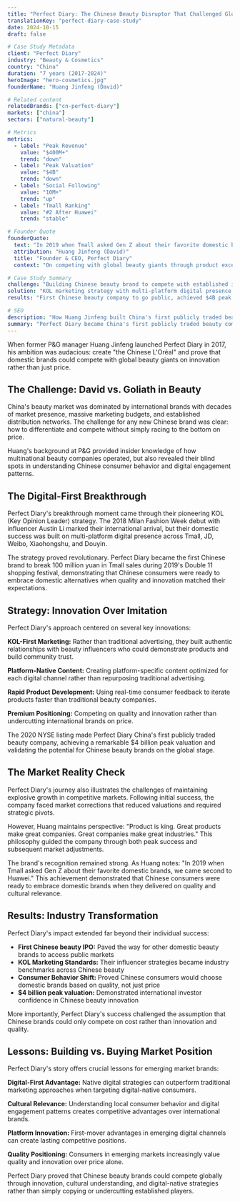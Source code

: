 ```yaml
---
title: "Perfect Diary: The Chinese Beauty Disruptor That Challenged Global Giants"
translationKey: "perfect-diary-case-study"
date: 2024-10-15
draft: false

# Case Study Metadata
client: "Perfect Diary"
industry: "Beauty & Cosmetics"
country: "China"
duration: "7 years (2017-2024)"
heroImage: "hero-cosmetics.jpg"
founderName: "Huang Jinfeng (David)"

# Related content
relatedBrands: ["cn-perfect-diary"]
markets: ["china"]
sectors: ["natural-beauty"]

# Metrics
metrics:
  - label: "Peak Revenue"
    value: "$400M+"
    trend: "down"
  - label: "Peak Valuation"
    value: "$4B"
    trend: "down"
  - label: "Social Following"
    value: "10M+"
    trend: "up"
  - label: "Tmall Ranking"
    value: "#2 After Huawei"
    trend: "stable"

# Founder Quote
founderQuote:
  text: "In 2019 when Tmall asked Gen Z about their favorite domestic brands, we came second to Huawei. Product is king. Great products make great companies. Great companies make great industries."
  attribution: "Huang Jinfeng (David)"
  title: "Founder & CEO, Perfect Diary"
  context: "On competing with global beauty giants through product excellence"

# Case Study Summary
challenge: "Building Chinese beauty brand to compete with established international giants like L'Oréal and Estée Lauder"
solution: "KOL marketing strategy with multi-platform digital presence and influencer partnerships"
results: "First Chinese beauty company to go public, achieved $4B peak valuation"

# SEO
description: "How Huang Jinfeng built China's first publicly traded beauty company through innovative KOL marketing and digital-native strategies"
summary: "Perfect Diary became China's first publicly traded beauty company by pioneering KOL marketing strategies and proving domestic brands could compete with global giants on innovation rather than price."
---
```


When former P&G manager Huang Jinfeng launched Perfect Diary in 2017, his ambition was audacious: create "the Chinese L'Oréal" and prove that domestic brands could compete with global beauty giants on innovation rather than just price.

## The Challenge: David vs. Goliath in Beauty

China's beauty market was dominated by international brands with decades of market presence, massive marketing budgets, and established distribution networks. The challenge for any new Chinese brand was clear: how to differentiate and compete without simply racing to the bottom on price.

Huang's background at P&G provided insider knowledge of how multinational beauty companies operated, but also revealed their blind spots in understanding Chinese consumer behavior and digital engagement patterns.

## The Digital-First Breakthrough

Perfect Diary's breakthrough moment came through their pioneering KOL (Key Opinion Leader) strategy. The 2018 Milan Fashion Week debut with influencer Austin Li marked their international arrival, but their domestic success was built on multi-platform digital presence across Tmall, JD, Weibo, Xiaohongshu, and Douyin.

The strategy proved revolutionary. Perfect Diary became the first Chinese brand to break 100 million yuan in Tmall sales during 2019's Double 11 shopping festival, demonstrating that Chinese consumers were ready to embrace domestic alternatives when quality and innovation matched their expectations.

## Strategy: Innovation Over Imitation

Perfect Diary's approach centered on several key innovations:

**KOL-First Marketing:** Rather than traditional advertising, they built authentic relationships with beauty influencers who could demonstrate products and build community trust.

**Platform-Native Content:** Creating platform-specific content optimized for each digital channel rather than repurposing traditional advertising.

**Rapid Product Development:** Using real-time consumer feedback to iterate products faster than traditional beauty companies.

**Premium Positioning:** Competing on quality and innovation rather than undercutting international brands on price.

The 2020 NYSE listing made Perfect Diary China's first publicly traded beauty company, achieving a remarkable $4 billion peak valuation and validating the potential for Chinese beauty brands on the global stage.

## The Market Reality Check

Perfect Diary's journey also illustrates the challenges of maintaining explosive growth in competitive markets. Following initial success, the company faced market corrections that reduced valuations and required strategic pivots.

However, Huang maintains perspective: "Product is king. Great products make great companies. Great companies make great industries." This philosophy guided the company through both peak success and subsequent market adjustments.

The brand's recognition remained strong. As Huang notes: "In 2019 when Tmall asked Gen Z about their favorite domestic brands, we came second to Huawei." This achievement demonstrated that Chinese consumers were ready to embrace domestic brands when they delivered on quality and cultural relevance.

## Results: Industry Transformation

Perfect Diary's impact extended far beyond their individual success:

- **First Chinese beauty IPO:** Paved the way for other domestic beauty brands to access public markets
- **KOL Marketing Standards:** Their influencer strategies became industry benchmarks across Chinese beauty
- **Consumer Behavior Shift:** Proved Chinese consumers would choose domestic brands based on quality, not just price
- **$4 billion peak valuation:** Demonstrated international investor confidence in Chinese beauty innovation

More importantly, Perfect Diary's success challenged the assumption that Chinese brands could only compete on cost rather than innovation and quality.

## Lessons: Building vs. Buying Market Position

Perfect Diary's story offers crucial lessons for emerging market brands:

**Digital-First Advantage:** Native digital strategies can outperform traditional marketing approaches when targeting digital-native consumers.

**Cultural Relevance:** Understanding local consumer behavior and digital engagement patterns creates competitive advantages over international brands.

**Platform Innovation:** First-mover advantages in emerging digital channels can create lasting competitive positions.

**Quality Positioning:** Consumers in emerging markets increasingly value quality and innovation over price alone.

Perfect Diary proved that Chinese beauty brands could compete globally through innovation, cultural understanding, and digital-native strategies rather than simply copying or undercutting established players.
